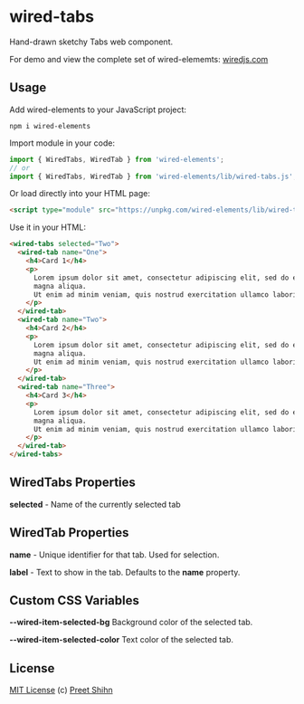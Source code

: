 # wired-tabs
Hand-drawn sketchy Tabs web component.

For demo and view the complete set of wired-elememts: [wiredjs.com](http://wiredjs.com/)

## Usage

Add wired-elements to your JavaScript project:
```
npm i wired-elements
```

Import module in your code:

```javascript
import { WiredTabs, WiredTab } from 'wired-elements';
// or
import { WiredTabs, WiredTab } from 'wired-elements/lib/wired-tabs.js';
```

Or load directly into your HTML page:
```html
<script type="module" src="https://unpkg.com/wired-elements/lib/wired-tabs.js"></script>
```

Use it in your HTML:
```html
<wired-tabs selected="Two">
  <wired-tab name="One">
    <h4>Card 1</h4>
    <p>
      Lorem ipsum dolor sit amet, consectetur adipiscing elit, sed do eiusmod tempor incididunt ut labore et dolore
      magna aliqua.
      Ut enim ad minim veniam, quis nostrud exercitation ullamco laboris nisi ut aliquip ex ea commodo consequat.
    </p>
  </wired-tab>
  <wired-tab name="Two">
    <h4>Card 2</h4>
    <p>
      Lorem ipsum dolor sit amet, consectetur adipiscing elit, sed do eiusmod tempor incididunt ut labore et dolore
      magna aliqua.
      Ut enim ad minim veniam, quis nostrud exercitation ullamco laboris nisi ut aliquip ex ea commodo consequat.
    </p>
  </wired-tab>
  <wired-tab name="Three">
    <h4>Card 3</h4>
    <p>
      Lorem ipsum dolor sit amet, consectetur adipiscing elit, sed do eiusmod tempor incididunt ut labore et dolore
      magna aliqua.
      Ut enim ad minim veniam, quis nostrud exercitation ullamco laboris nisi ut aliquip ex ea commodo consequat.
    </p>
  </wired-tab>
</wired-tabs>
```

## WiredTabs Properties

**selected** - Name of the currently selected tab

## WiredTab Properties

**name** - Unique identifier for that tab. Used for selection. 

**label** - Text to show in the tab. Defaults to the **name** property.

## Custom CSS Variables

**--wired-item-selected-bg** Background color of the selected tab.

**--wired-item-selected-color** Text color of the selected tab.

## License
[MIT License](https://github.com/rough-stuff/wired-elements/blob/master/LICENSE) (c) [Preet Shihn](https://twitter.com/preetster)